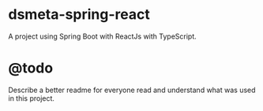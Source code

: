 # dsmeta-spring-react
A project using Spring Boot with ReactJs with TypeScript.


# @todo

Describe a better readme for everyone read and understand what was used in this project.
